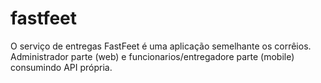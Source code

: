 # fastfeet
O serviço de entregas FastFeet é uma aplicação semelhante os corrêios. Administrador parte (web) e funcionarios/entregadore parte (mobile) consumindo API própria.

